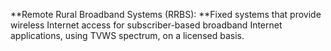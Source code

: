 **Remote Rural Broadband Systems \(RRBS\): **Fixed systems that provide wireless Internet access for subscriber-based broadband Internet applications, using TVWS spectrum, on a licensed basis.

